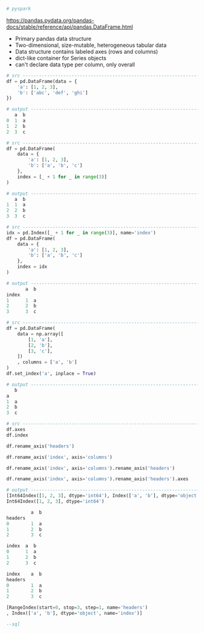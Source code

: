 
```python
# pyspark

```

https://pandas.pydata.org/pandas-docs/stable/reference/api/pandas.DataFrame.html
+ Primary pandas data structure
+ Two-dimensional, size-mutable, heterogeneous tabular data
+ Data structure contains labeled axes (rows and columns)
+ dict-like container for Series objects
+ can't declare data type per column, only overall
```python
# src ------------------------------------------------------------------
df = pd.DataFrame(data = {
    'a': [1, 2, 3],
    'b': ['abc', 'def', 'ghi']
})

# output ---------------------------------------------------------------
   a  b
0  1  a
1  2  b
2  3  c
```

```python
# src ------------------------------------------------------------------
df = pd.DataFrame(
    data = {
        'a': [1, 2, 3],
        'b': ['a', 'b', 'c']
    },
    index = [_ + 1 for _ in range(3)]
)

# output ---------------------------------------------------------------
   a  b
1  1  a
2  2  b
3  3  c
```

```python
# src ------------------------------------------------------------------
idx = pd.Index([_ + 1 for _ in range(3)], name='index')
df = pd.DataFrame(
    data = {
        'a': [1, 2, 3],
        'b': ['a', 'b', 'c']
    },
    index = idx
)

# output ---------------------------------------------------------------
       a  b
index
1      1  a
2      2  b
3      3  c
```

```python
# src ------------------------------------------------------------------
df = pd.DataFrame(
    data = np.array([
        [1, 'a'],
        [2, 'b'],
        [3, 'c'],
    ])
    , columns = ['a', 'b']
)
df.set_index('a', inplace = True)

# output ---------------------------------------------------------------
   b
a
1  a
2  b
3  c
```

```python
# src ------------------------------------------------------------------
df.axes
df.index

df.rename_axis('headers')

df.rename_axis('index', axis='columns')

df.rename_axis('index', axis='columns').rename_axis('headers')

df.rename_axis('index', axis='columns').rename_axis('headers').axes

# output ---------------------------------------------------------------
[Int64Index([1, 2, 3], dtype='int64'), Index(['a', 'b'], dtype='object')]
Int64Index([1, 2, 3], dtype='int64')

         a  b
headers
0        1  a
1        2  b
2        3  c

index  a  b
0      1  a
1      2  b
2      3  c

index    a  b
headers
0        1  a
1        2  b
2        3  c

[RangeIndex(start=0, stop=3, step=1, name='headers')
, Index(['a', 'b'], dtype='object', name='index')]
```

```sql
--sql

```
